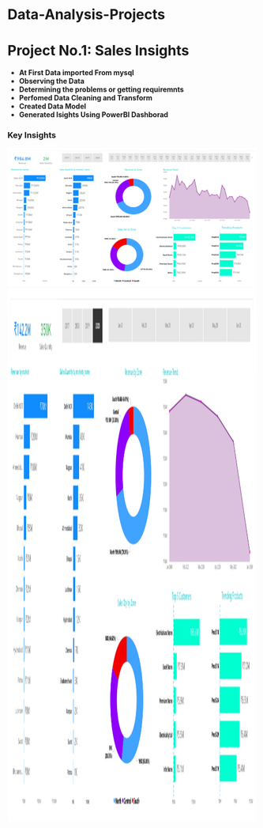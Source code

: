 # Data-Analysis-Projects
<h1 align="Left">Project No.1: Sales Insights </h1>

- **At First Data imported From mysql**
- **Observing the Data**
- **Determining the problems or getting requiremnts**
- **Perfomed Data Cleaning and Transform**
- **Created Data Model**
- **Generated Isights Using PowerBI Dashborad**


<h3 align="left">Key Insights</h3>

![alt text](https://github.com/MAHABUBUR-RAHMAN-1998/Data-Analysis-Projects/blob/main/1.%20Sales%20Insights/Dashborads_page-0001.jpg)
<img src="https://github.com/MAHABUBUR-RAHMAN-1998/Data-Analysis-Projects/blob/main/1.%20Sales%20Insights/Atliq%20Hardware%20Sales%20Insights_page-0001.jpg" alt="Key Insights" width="720" height="1080">
